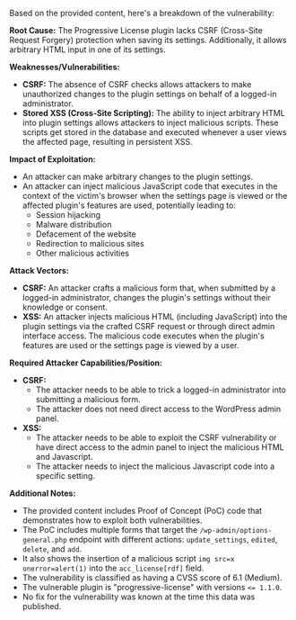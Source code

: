 Based on the provided content, here's a breakdown of the vulnerability:

**Root Cause:** The Progressive License plugin lacks CSRF (Cross-Site Request Forgery) protection when saving its settings. Additionally, it allows arbitrary HTML input in one of its settings.

**Weaknesses/Vulnerabilities:**
*   **CSRF:** The absence of CSRF checks allows attackers to make unauthorized changes to the plugin settings on behalf of a logged-in administrator.
*   **Stored XSS (Cross-Site Scripting):** The ability to inject arbitrary HTML into plugin settings allows attackers to inject malicious scripts. These scripts get stored in the database and executed whenever a user views the affected page, resulting in persistent XSS.

**Impact of Exploitation:**
*   An attacker can make arbitrary changes to the plugin settings.
*   An attacker can inject malicious JavaScript code that executes in the context of the victim's browser when the settings page is viewed or the affected plugin's features are used, potentially leading to:
    *   Session hijacking
    *   Malware distribution
    *   Defacement of the website
    *   Redirection to malicious sites
    *   Other malicious activities

**Attack Vectors:**
*   **CSRF:** An attacker crafts a malicious form that, when submitted by a logged-in administrator, changes the plugin's settings without their knowledge or consent.
*   **XSS:** An attacker injects malicious HTML (including JavaScript) into the plugin settings via the crafted CSRF request or through direct admin interface access. The malicious code executes when the plugin's features are used or the settings page is viewed by a user.

**Required Attacker Capabilities/Position:**
*   **CSRF:**
    *   The attacker needs to be able to trick a logged-in administrator into submitting a malicious form.
    *   The attacker does not need direct access to the WordPress admin panel.
*  **XSS:**
   *  The attacker needs to be able to exploit the CSRF vulnerability or have direct access to the admin panel to inject the malicious HTML and Javascript.
   *  The attacker needs to inject the malicious Javascript code into a specific setting.

**Additional Notes:**
* The provided content includes Proof of Concept (PoC) code that demonstrates how to exploit both vulnerabilities.
* The PoC includes multiple forms that target the `/wp-admin/options-general.php` endpoint with different actions: `update_settings`, `edited`, `delete`, and `add`.
* It also shows the insertion of a malicious script `img src=x onerror=alert(1)` into the `acc_license[rdf]` field.
* The vulnerability is classified as having a CVSS score of 6.1 (Medium).
* The vulnerable plugin is "progressive-license" with versions `<= 1.1.0`.
* No fix for the vulnerability was known at the time this data was published.
